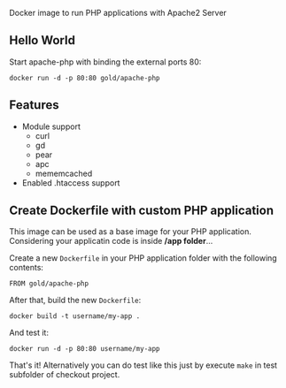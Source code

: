 
Docker image to run PHP applications with Apache2 Server

## Hello World

Start apache-php with binding the external ports 80:

    docker run -d -p 80:80 gold/apache-php

## Features

* Module support
  * curl
  * gd
  * pear
  * apc
  * mememcached
* Enabled .htaccess support


## Create Dockerfile with custom PHP application

This image can be used as a base image for your PHP application.
Considering your applicatin code is inside **/app folder**...

Create a new `Dockerfile` in your PHP application folder with the following contents:

    FROM gold/apache-php

After that, build the new `Dockerfile`:

    docker build -t username/my-app .

And test it:

    docker run -d -p 80:80 username/my-app

That's it!
Alternatively you can do test like this just by execute `make` in test subfolder of checkout project.
